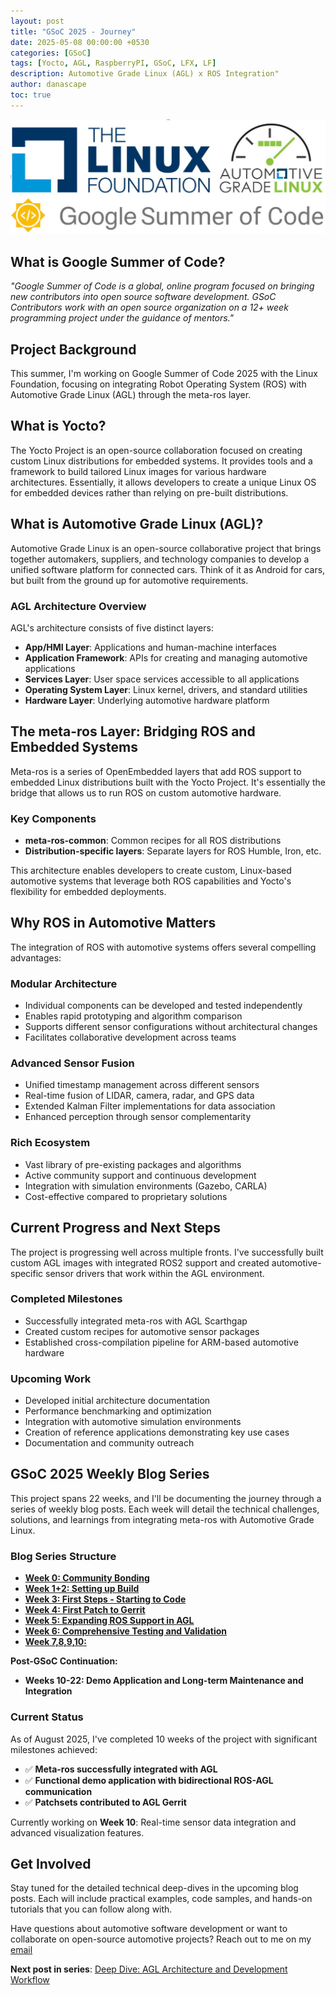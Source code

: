 ```yaml
---
layout: post
title: "GSoC 2025 - Journey"
date: 2025-05-08 00:00:00 +0530
categories: [GSoC]
tags: [Yocto, AGL, RaspberryPI, GSoC, LFX, LF]
description: Automotive Grade Linux (AGL) x ROS Integration"
author: danascape
toc: true
---
```


![](/assets/images/posts/GSoC/GSoC-LF-title.jpg)

## What is Google Summer of Code?
*"Google Summer of Code is a global, online program focused on bringing new contributors into open source software development. GSoC Contributors work with an open source organization on a 12+ week programming project under the guidance of mentors."*

## Project Background

This summer, I'm working on Google Summer of Code 2025 with the Linux Foundation, focusing on integrating Robot Operating System (ROS) with Automotive Grade Linux (AGL) through the meta-ros layer.

## What is Yocto?
The Yocto Project is an open-source collaboration focused on creating custom Linux distributions for embedded systems. It provides tools and a framework to build tailored Linux images for various hardware architectures. Essentially, it allows developers to create a unique Linux OS for embedded devices rather than relying on pre-built distributions.

## What is Automotive Grade Linux (AGL)?
Automotive Grade Linux is an open-source collaborative project that brings together automakers, suppliers, and technology companies to develop a unified software platform for connected cars. Think of it as Android for cars, but built from the ground up for automotive requirements.

### AGL Architecture Overview
AGL's architecture consists of five distinct layers:

* **App/HMI Layer**: Applications and human-machine interfaces
* **Application Framework**: APIs for creating and managing automotive applications
* **Services Layer**: User space services accessible to all applications
* **Operating System Layer**: Linux kernel, drivers, and standard utilities
* **Hardware Layer**: Underlying automotive hardware platform

## The meta-ros Layer: Bridging ROS and Embedded Systems
Meta-ros is a series of OpenEmbedded layers that add ROS support to embedded Linux distributions built with the Yocto Project. It's essentially the bridge that allows us to run ROS on custom automotive hardware.

### Key Components
* **meta-ros-common**: Common recipes for all ROS distributions
* **Distribution-specific layers**: Separate layers for ROS Humble, Iron, etc.

This architecture enables developers to create custom, Linux-based automotive systems that leverage both ROS capabilities and Yocto's flexibility for embedded deployments.

## Why ROS in Automotive Matters
The integration of ROS with automotive systems offers several compelling advantages:

### Modular Architecture
* Individual components can be developed and tested independently
* Enables rapid prototyping and algorithm comparison
* Supports different sensor configurations without architectural changes
* Facilitates collaborative development across teams

### Advanced Sensor Fusion
* Unified timestamp management across different sensors
* Real-time fusion of LIDAR, camera, radar, and GPS data
* Extended Kalman Filter implementations for data association
* Enhanced perception through sensor complementarity

### Rich Ecosystem
* Vast library of pre-existing packages and algorithms
* Active community support and continuous development
* Integration with simulation environments (Gazebo, CARLA)
* Cost-effective compared to proprietary solutions

## Current Progress and Next Steps
The project is progressing well across multiple fronts. I've successfully built custom AGL images with integrated ROS2 support and created automotive-specific sensor drivers that work within the AGL environment.

### Completed Milestones
* Successfully integrated meta-ros with AGL Scarthgap
* Created custom recipes for automotive sensor packages
* Established cross-compilation pipeline for ARM-based automotive hardware

### Upcoming Work
* Developed initial architecture documentation
* Performance benchmarking and optimization
* Integration with automotive simulation environments
* Creation of reference applications demonstrating key use cases
* Documentation and community outreach


## GSoC 2025 Weekly Blog Series
This project spans 22 weeks, and I'll be documenting the journey through a series of weekly blog posts. Each week will detail the technical challenges, solutions, and learnings from integrating meta-ros with Automotive Grade Linux.

### Blog Series Structure
- **[Week 0: Community Bonding][week-0]**
- **[Week 1+2: Setting up Build][week-1-2]**
- **[Week 3: First Steps - Starting to Code][week-3]**
- **[Week 4: First Patch to Gerrit][week-4]**
- **[Week 5: Expanding ROS Support in AGL][week-5]**
- **[Week 6: Comprehensive Testing and Validation][week-6]**
- **[Week 7,8,9,10:][week-7-8-9-10]**

**Post-GSoC Continuation:**
- **Weeks 10-22: Demo Application and Long-term Maintenance and Integration**

### Current Status
As of August 2025, I've completed 10 weeks of the project with significant milestones achieved:

- ✅ **Meta-ros successfully integrated with AGL**
- ✅ **Functional demo application with bidirectional ROS-AGL communication**
- ✅ **Patchsets contributed to AGL Gerrit**

Currently working on **Week 10**: Real-time sensor data integration and advanced visualization features.

## Get Involved
Stay tuned for the detailed technical deep-dives in the upcoming blog posts. Each will include practical examples, code samples, and hands-on tutorials that you can follow along with.

Have questions about automotive software development or want to collaborate on open-source automotive projects? Reach out to me on my [email][email]

**Next post in series**: [Deep Dive: AGL Architecture and Development Workflow][next-post]

[email]: mailto:saalim.priv@gmail.com
[next-post]: #

[week-0]: /posts/GSoC-2025-week0-community-bonding/
[week-1-2]: /posts/GSoC-2025-week1-2/
[week-3]: /posts/GSoC-2025-week3/
[week-4]: /posts/GSoC-2025-week4/
[week-5]: /posts/GSoC-2025-week5/
[week-6]: /posts/GSoC-2025-week6/
[week-7-8-9-10]: /posts/GSoC-2025-week7-8-9-10/